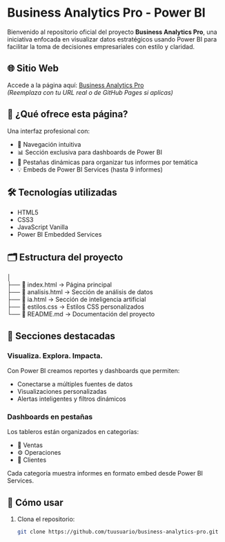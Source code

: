 # Business Analytics Pro - Power BI

Bienvenido al repositorio oficial del proyecto **Business Analytics Pro**, una iniciativa enfocada en visualizar datos estratégicos usando Power BI para facilitar la toma de decisiones empresariales con estilo y claridad.

## 🌐 Sitio Web

Accede a la página aquí: [Business Analytics Pro](https://angeltroncoso.github.io/business_analytics_pro/)  
*(Reemplaza con tu URL real o de GitHub Pages si aplicas)*

## 🧠 ¿Qué ofrece esta página?

Una interfaz profesional con:

- 🔗 Navegación intuitiva
- 📊 Sección exclusiva para dashboards de Power BI
- 🧩 Pestañas dinámicas para organizar tus informes por temática
- 💡 Embeds de Power BI Services (hasta 9 informes)

## 🛠️ Tecnologías utilizadas

- HTML5
- CSS3
- JavaScript Vanilla
- Power BI Embedded Services

## 🗂️ Estructura del proyecto

│  
├── 📄 index.html        → Página principal  
├── 📄 analisis.html     → Sección de análisis de datos  
├── 📄 ia.html           → Sección de inteligencia artificial  
├── 🎨 estilos.css       → Estilos CSS personalizados  
└── 📘 README.md         → Documentación del proyecto


## 📂 Secciones destacadas

### Visualiza. Explora. Impacta.

Con Power BI creamos reportes y dashboards que permiten:

- Conectarse a múltiples fuentes de datos
- Visualizaciones personalizadas
- Alertas inteligentes y filtros dinámicos

### Dashboards en pestañas

Los tableros están organizados en categorías:

- 🧾 Ventas
- ⚙️ Operaciones
- 👥 Clientes

Cada categoría muestra informes en formato embed desde Power BI Services.

## 🚀 Cómo usar

1. Clona el repositorio:
   ```bash
   git clone https://github.com/tuusuario/business-analytics-pro.git

